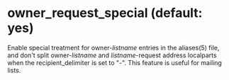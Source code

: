 # owner_request_special (default: yes)

Enable special treatment for owner-*listname* entries in the
aliases(5) file, and don't split owner-*listname* and
*listname*-request address localparts when the recipient\_delimiter
is set to "-". This feature is useful for mailing lists.



